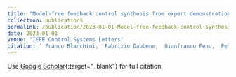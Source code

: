 ```yaml
---
title: "Model-free feedback control synthesis from expert demonstration"
collection: publications
permalink: /publication/2023-01-01-Model-free-feedback-control-synthesis-from-expert-demonstration
date: 2023-01-01
venue: 'IEEE Control Systems Letters'
citation: ' Franco Blanchini,  Fabrizio Dabbene,  Gianfranco Fenu,  Felice Andrea Pellegrino,  Erica Salvato, &quot;Model-free feedback control synthesis from expert demonstration.&quot; IEEE Control Systems Letters, 2023.'
---
```

Use [Google Scholar](https://scholar.google.com/scholar?q=Model+free+feedback+control+synthesis+from+expert+demonstration){:target="_blank"} for full citation